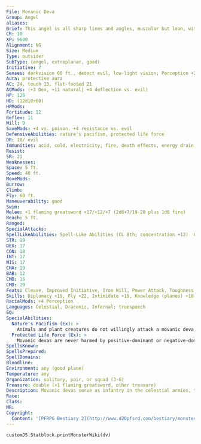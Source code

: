 ```yaml
---
File: Movanic Deva
Group: Angel
aliases: 
Brief: This angel is all sharp lines and angles, muscular but lean, with large wings and a mighty flaming greatsword.
CR: 10
XP: 9600
Alignment: NG
Size: Medium
Type: outsider
SubType: (angel, extraplanar, good)
Initiative: 7
Senses: darkvision 60 ft., detect evil, low-light vision; Perception +26
Aura: protective aura
AC: 24, touch 13, flat-footed 21
ACMods: (+3 Dex, +11 natural| +4 deflection vs. evil)
HP: 126
HD: (12d10+60)
HPMods: 
Fortitude: 12
Reflex: 11
Will: 9
SaveMods: +4 vs. poison, +4 resistance vs. evil
DefensiveAbilities: nature's pacifism, protected life force
DR: 10/ evil
Immunities: acid, cold, electricity, fire, death effects, energy drain, petrification
Resist: 
SR: 21
Weaknesses: 
Space: 5 ft.
Speed: 40 ft.
MoveMods: 
Burrow: 
Climb: 
Fly: 60 ft.
Maneuverability: good
Swim: 
Melee: +1 flaming greatsword +17/+12/+7 (2d6+7/19-20 plus 1d6 fire)
Reach: 5 ft.
Ranged: 
SpecialAttacks: 
SpellLikeAbilities: Spell-Like Abilities (CL 8th; concentration +12)  Constant-detect evil  At Will-aid, discern lies (DC 18), dispel evil (DC 19), dispel magic, holy smite (DC 18), invisibility (self only), plane shift (DC 19), remove curse, remove disease, remove fear  7/day-cure serious wounds  1/day-antimagic field, awaken, holy aura (DC 22)
STR: 19
DEX: 17
CON: 18
INT: 17
WIS: 17
CHA: 19
BAB: 12
CMB: 16
CMD: 29
Feats: Cleave, Improved Initiative, Iron Will, Power Attack, Toughness, Vital Strike
Skills: Diplomacy +19, Fly +22, Intimidate +19, Knowledge (planes) +18, Knowledge (religion) +18, Perception +26, Sense Motive +22, Stealth +18, Survival +18
RacialMods: +4 Perception
Languages: Celestial, Draconic, Infernal; truespeech
SQ: 
SpecialAbilities:
  Nature's Pacifism (Ex): >
    Animals and plant creatures do not willingly attack a movanic deva, though they can be forced to do so by magic. If the deva attacks a plant or animal, its protection against that creature ends.
  Protected Life Force (Ex): >
    Movanic devas are never harmed by positive-dominant or negative-dominant planar traits.
SpellsKnown: 
SpellsPrepared: 
SpellDomains: 
Bloodline: 
Environment: any (good plane)
Temperature: any
Organization: solitary, pair, or squad (3-6)
Treasure: double (+1 flaming greatsword, other treasure)
Description: Movanic devas serve as infantry in the celestial armies, though they spend most of their time patrolling the Positive, Negative, and Material Planes. On the Positive Plane, they watch over wandering good souls, which sometimes puts them into conf lict with the jyoti. On the Negative Plane, they battle undead, the sceaduinar, and the other strange things that hunt in the hungry void. Their rare visits to the Material Plane are usually to help powerful mortals when a great menace threatens to plunge an entire realm into evil.
Race: 
Class: 
MR: 
Copyright:
  Content: '[PFRPG Bestiary 2](http://www.d20pfsrd.com/bestiary/monster-listings/outsiders/angel/angel-movanic-deva)'
---
```

```dataviewjs
customJS.Statblock.printMonsterWiki(dv)
```
